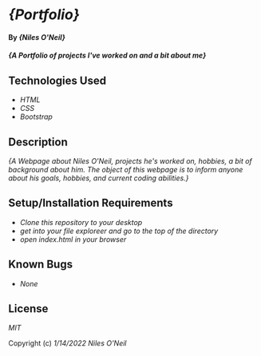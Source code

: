 # _{Portfolio}_

#### By _**{Niles O'Neil}**_

#### _{A Portfolio of projects I've worked on and a bit about me}_

## Technologies Used

* _HTML_
* _CSS_
* _Bootstrap_

## Description

_{A Webpage about Niles O'Neil, projects he's worked on, hobbies, a bit of background about him. The object of this webpage is to inform anyone about his goals, hobbies, and current coding abilities.}_

## Setup/Installation Requirements

* _Clone this repository to your desktop_
* _get into your file exploreer and go to the top of the directory_
* _open index.html in your browser_

## Known Bugs

* _None_

## License

_MIT_

Copyright (c) _1/14/2022_ _Niles O'Neil_
